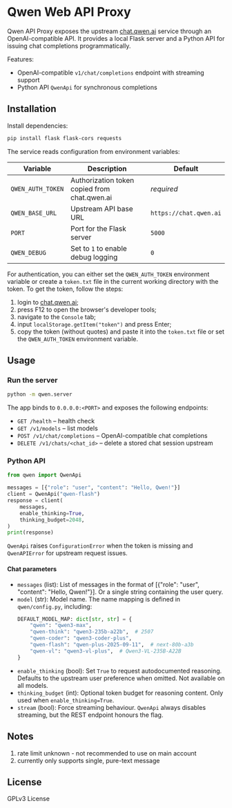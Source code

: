 # Qwen Web API Proxy

Qwen API Proxy exposes the upstream [chat.qwen.ai](https://chat.qwen.ai) service through an OpenAI-compatible API. It provides a local Flask server and a Python API for issuing chat completions programmatically.

Features:

- OpenAI-compatible `v1/chat/completions` endpoint with streaming support
- Python API `QwenApi` for synchronous completions

## Installation

Install dependencies:

```bash
pip install flask flask-cors requests
```

The service reads configuration from environment variables:

| Variable | Description | Default |
| --- | --- | --- |
| `QWEN_AUTH_TOKEN` | Authorization token copied from chat.qwen.ai | _required_ |
| `QWEN_BASE_URL` | Upstream API base URL | `https://chat.qwen.ai` |
| `PORT` | Port for the Flask server | `5000` |
| `QWEN_DEBUG` | Set to `1` to enable debug logging | `0` |

For authentication, you can either set the `QWEN_AUTH_TOKEN` environment variable or create a `token.txt` file in the current working directory with the token. To get the token, follow the steps:

1. login to [chat.qwen.ai](https://chat.qwen.ai);
2. press F12 to open the browser's developer tools;
3. navigate to the `Console` tab;
4. input `localStorage.getItem("token")` and press Enter;
5. copy the token (without quotes) and paste it into the `token.txt` file or set the `QWEN_AUTH_TOKEN` environment variable.

## Usage

### Run the server

```bash
python -m qwen.server
```

The app binds to `0.0.0.0:<PORT>` and exposes the following endpoints:

- `GET /health` – health check
- `GET /v1/models` – list models
- `POST /v1/chat/completions` – OpenAI-compatible chat completions
- `DELETE /v1/chats/<chat_id>` – delete a stored chat session upstream

### Python API

```python
from qwen import QwenApi

messages = [{"role": "user", "content": "Hello, Qwen!"}]
client = QwenApi("qwen-flash")
response = client(
    messages,
    enable_thinking=True,
    thinking_budget=2048,
)
print(response)
```

`QwenApi` raises `ConfigurationError` when the token is missing and `QwenAPIError` for upstream request issues.

#### Chat parameters

- `messages` (list): List of messages in the format of [{"role": "user", "content": "Hello, Qwen!"}]. Or a single string containing the user query.
- `model` (str): Model name. The name mapping is defined in `qwen/config.py`, including:
    ```python
    DEFAULT_MODEL_MAP: dict[str, str] = {
        "qwen": "qwen3-max",
        "qwen-think": "qwen3-235b-a22b",  # 2507
        "qwen-coder": "qwen3-coder-plus",
        "qwen-flash": "qwen-plus-2025-09-11",  # next-80b-a3b
        "qwen-vl": "qwen3-vl-plus",  # Qwen3-VL-235B-A22B
    }
    ```
- `enable_thinking` (bool): Set `True` to request autodocumented reasoning. Defaults to the upstream user preference when omitted. Not available on all models.
- `thinking_budget` (int): Optional token budget for reasoning content. Only used when `enable_thinking=True`.
- `stream` (bool): Force streaming behaviour. `QwenApi` always disables streaming, but the REST endpoint honours the flag.

## Notes

1. rate limit unknown - not recommended to use on main account
2. currently only supports single, pure-text message

## License

GPLv3 License
